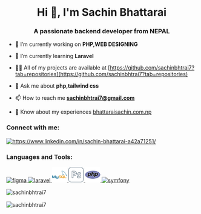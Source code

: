 <h1 align="center">Hi 👋, I'm Sachin Bhattarai</h1>
<h3 align="center">A passionate backend developer from NEPAL</h3>

- 🔭 I’m currently working on **PHP,WEB DESIGNING**

- 🌱 I’m currently learning **Laravel**

- 👨‍💻 All of my projects are available at [https://github.com/sachinbhtrai7?tab=repositories](https://github.com/sachinbhtrai7?tab=repositories)

- 💬 Ask me about **php,tailwind css**

- 📫 How to reach me **sachinbhtrai7@gmail.com**

- 📄 Know about my experiences [bhattaraisachin.com.np](bhattaraisachin.com.np)

<h3 align="left">Connect with me:</h3>
<p align="left">
<a href="https://linkedin.com/in/https://www.linkedin.com/in/sachin-bhattarai-a42a71251/" target="blank"><img align="center" src="https://raw.githubusercontent.com/rahuldkjain/github-profile-readme-generator/master/src/images/icons/Social/linked-in-alt.svg" alt="https://www.linkedin.com/in/sachin-bhattarai-a42a71251/" height="30" width="40" /></a>
</p>

<h3 align="left">Languages and Tools:</h3>
<p align="left"> <a href="https://www.figma.com/" target="_blank" rel="noreferrer"> 
  <img src="https://www.vectorlogo.zone/logos/figma/figma-icon.svg" alt="figma" width="40" height="40"/> </a> <a href="https://laravel.com/" target="_blank" rel="noreferrer">
    <img src="[https://raw.githubusercontent.com/devicons/devicon/master/icons/laravel/laravel-plain-wordmark.svg](https://www.logo.wine/a/logo/Laravel/Laravel-Logo.wine.svg)" alt="laravel" width="40" height="40"/> </a> <a href="https://www.mysql.com/" target="_blank" rel="noreferrer"> <img src="https://raw.githubusercontent.com/devicons/devicon/master/icons/mysql/mysql-original-wordmark.svg" alt="mysql" width="40" height="40"/> </a> <a href="https://www.photoshop.com/en" target="_blank" rel="noreferrer"> <img src="https://raw.githubusercontent.com/devicons/devicon/master/icons/photoshop/photoshop-line.svg" alt="photoshop" width="40" height="40"/> </a> <a href="https://www.php.net" target="_blank" rel="noreferrer"> <img src="https://raw.githubusercontent.com/devicons/devicon/master/icons/php/php-original.svg" alt="php" width="40" height="40"/> </a> <a href="https://symfony.com" target="_blank" rel="noreferrer"> <img src="https://symfony.com/logos/symfony_black_03.svg" alt="symfony" width="40" height="40"/> </a> </p>

<p><img align="center" src="https://github-readme-stats.vercel.app/api/top-langs?username=sachinbhtrai7&show_icons=true&locale=en&layout=compact" alt="sachinbhtrai7" /></p>

<p><img align="center" src="https://github-readme-streak-stats.herokuapp.com/?user=sachinbhtrai7&" alt="sachinbhtrai7" /></p>

